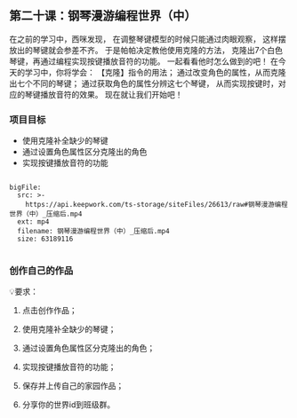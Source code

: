 
<script>  window.global.courseIdentity = 'papa_planet-21' </script>
<script src="https://qiniu-public.keepwork.com/videoProcessEvent.js"></script>

## 第二十课：钢琴漫游编程世界（中）
在之前的学习中，西咪发现，
在调整琴键模型的时候只能通过肉眼观察，
这样摆放出的琴键就会参差不齐。
于是帕帕决定教他使用克隆的方法，
克隆出7个白色琴键，再通过编程实现按键播放音符的功能。
一起看看他时怎么做到的吧！
在今天的学习中，你将学会：
【克隆】指令的用法；
通过改变角色的属性，从而克隆出七个不同的琴键；
通过获取角色的属性分辨这七个琴键，
从而实现按键时，对应的琴键播放音符的效果。
现在就让我们开始吧！


### 项目目标
  - 使用克隆补全缺少的琴键
  - 通过设置角色属性区分克隆出的角色
  - 实现按键播放音符的功能
  


```@BigFile

bigFile:
  src: >-
    https://api.keepwork.com/ts-storage/siteFiles/26613/raw#钢琴漫游编程世界（中）_压缩后.mp4
  ext: mp4
  filename: 钢琴漫游编程世界（中）_压缩后.mp4
  size: 63189116
          
```




### 创作自己的作品
  
💡要求：
1. 点击创作作品；
2. 使用克隆补全缺少的琴键；

3. 通过设置角色属性区分克隆出的角色；
4. 实现按键播放音符的功能；
5. 保存并上传自己的家园作品；
6. 分享你的世界id到班级群。
